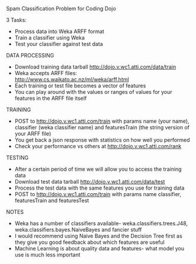 Spam Classification Problem for Coding Dojo

3 Tasks:
* Process data into Weka ARFF format
* Train a classifier using Weka
* Test your classifier against test data

DATA PROCESSING
* Download training data tarball http://dojo.v.wc1.atti.com/data/train
* Weka accepts ARFF files: http://www.cs.waikato.ac.nz/ml/weka/arff.html
* Each training or test file becomes a vector of features
* You can play around with the values or ranges of values for your features in the ARFF file itself

TRAINING
* POST to http://dojo.v.wc1.atti.com/train with params name (your name), classifier (weka classifier name) and featuresTrain (the string version of your ARFF file)
* You get back a json response with statistics on how well you performed
* Check your performance vs others at http://dojo.v.wc1.atti.com/rank

TESTING
* After a certain period of time we will allow you to access the training data
* Download test data tarball http://dojo.v.wc1.atti.com/data/test
* Process the test data with the same features you use for training data
* POST to http://dojo.v.wc1.atti.com/train with params name classifier, featuresTrain and featuresTest

NOTES
* Weka has a number of classifiers available- weka.classifiers.trees.J48, weka.classifiers.bayes.NaiveBayes and fancier stuff
* I would recommend using Naive Bayes and the Decision Tree first as they give you good feedback about which features are useful
* Machine Learning is about quality data and features- what model you use is much less important